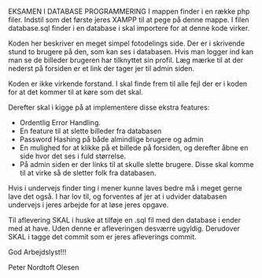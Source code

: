 EKSAMEN I DATABASE PROGRAMMERING
I mappen finder i en række php filer. Indstil som det første jeres XAMPP til at pege på denne mappe. I filen database.sql finder i en database i skal importere for at denne kode virker.

Koden her beskriver en meget simpel fotodelings side. Der er i skrivende stund to brugere på den, som kan ses i databasen. Hvis man logger ind kan man se de billeder brugeren har tilknyttet sin profil. Læg mærke til at der nederst på forsiden er et link der tager jer til admin siden.

Koden er ikke virkende forstand. I skal finde frem til alle fejl der er i koden for at det kommer til at køre som det skal.

Derefter skal i kigge på at implementere disse ekstra features:
 - Ordentlig Error Handling.
 - En feature til at slette billeder fra databasen
 - Password Hashing på både almindlige brugere og admin
 - En mulighed for at klikke på et billede på forsiden, og derefter åbne en side hvor det ses i fuld størrelse.
 - På admin siden er der links til at skulle slette brugere. Disse skal komme til at virke så de sletter folk fra databasen.

Hvis i undervejs finder ting i mener kunne laves bedre må i meget gerne lave det også. I har lov til, og forventes af jer at i udvider databasen undervejs i jeres arbejde for at løse jeres opgave.

Til aflevering SKAL i huske at tilføje en .sql fil med den database i ender med at have. Uden denne er afleveringen desværre ugyldig. Derudover SKAL i tagge det commit som er jeres afleverings commit.

God Arbejdslyst!!!



Peter Nordtoft Olesen